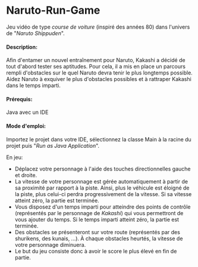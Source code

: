 # Naruto-Run-Game

Jeu vidéo de type *course de voiture* (inspiré des années 80) dans l'univers de "*Naruto Shippuden*".

#### Description:

Afin d'entamer un nouvel entraînement pour Naruto, Kakashi a décidé de tout d'abord tester ses aptitudes. Pour cela, il a mis en place un parcours rempli d'obstacles sur le quel Naruto devra tenir le plus longtemps possible.
Aidez Naruto à exquiver le plus d'obstacles possibles et à rattraper Kakashi dans le temps imparti.

#### Prérequis:

Java avec un IDE

#### Mode d'emploi:

Importez le projet dans votre IDE, sélectionnez la classe Main à la racine du projet puis "*Run as Java Application*".

En jeu:
- Déplacez votre personnage à l'aide des touches directionnelles gauche et droite.
- La vitesse de votre personnage est gérée automatiquement à partir de sa proximité par rapport à la piste. Ainsi, plus le véhicule est éloigné de la piste, plus celui-ci perdra progressivement de la vitesse. Si sa vitesse atteint zéro, la partie est terminée.
- Vous disposez d'un temps imparti pour atteindre des points de contrôle (représentés par le personnage de *Kakashi*) qui vous permettront de vous ajouter du temps. Si le temps imparti atteint zéro, la partie est terminée.
- Des obstacles se présenteront sur votre route (représentés par des shurikens, des kunais, ...). À chaque obstacles heurtés, la vitesse de votre personnage diminuera.
- Le but du jeu consiste donc à avoir le score le plus élevé en fin de partie.
